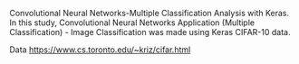 Convolutional Neural Networks-Multiple Classification Analysis with Keras. In this study, Convolutional Neural Networks Application (Multiple Classification) - Image Classification was made using Keras CIFAR-10 data.

Data
https://www.cs.toronto.edu/~kriz/cifar.html
